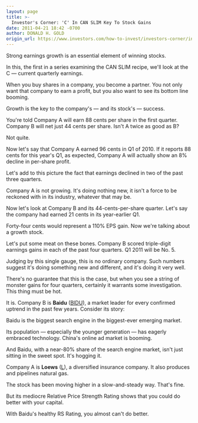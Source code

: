 ```yaml
---
layout: page
title: >-
  Investor's Corner: 'C' In CAN SLIM Key To Stock Gains
date: 2011-04-21 18:42 -0700
author: DONALD H. GOLD
origin_url: https://www.investors.com/how-to-invest/investors-corner/investors-corner-c-in-can-slim-key-to-stock-gains/
---
```


Strong earnings growth is an essential element of winning stocks.

In this, the first in a series examining the CAN SLIM recipe, we'll look at the C — current quarterly earnings.

When you buy shares in a company, you become a partner. You not only want that company to earn a profit, but you also want to see its bottom line booming.

Growth is the key to the company's — and its stock's — success.

You're told Company A will earn 88 cents per share in the first quarter. Company B will net just 44 cents per share. Isn't A twice as good as B?

Not quite.

Now let's say that Company A earned 96 cents in Q1 of 2010. If it reports 88 cents for this year's Q1, as expected, Company A will actually show an 8% decline in per-share profit.

Let's add to this picture the fact that earnings declined in two of the past three quarters.

Company A is not growing. It's doing nothing new, it isn't a force to be reckoned with in its industry, whatever that may be.

Now let's look at Company B and its 44-cents-per-share quarter. Let's say the company had earned 21 cents in its year-earlier Q1.

Forty-four cents would represent a 110% EPS gain. Now we're talking about a growth stock.

Let's put some meat on these bones. Company B scored triple-digit earnings gains in each of the past four quarters. Q1 2011 will be No. 5.

Judging by this single gauge, this is no ordinary company. Such numbers suggest it's doing something new and different, and it's doing it very well.

There's no guarantee that this is the case, but when you see a string of monster gains for four quarters, certainly it warrants some investigation. This thing must be hot.

It is. Company B is **Baidu** ([BIDU](https://research.investors.com/quote.aspx?symbol=BIDU)), a market leader for every confirmed uptrend in the past few years. Consider its story:

Baidu is the biggest search engine in the biggest-ever emerging market.

Its population — especially the younger generation — has eagerly embraced technology. China's online ad market is booming.

And Baidu, with a near-80% share of the search engine market, isn't just sitting in the sweet spot. It's hogging it.

Company A is **Loews** ([L](https://research.investors.com/quote.aspx?symbol=L)), a diversified insurance company. It also produces and pipelines natural gas.

The stock has been moving higher in a slow-and-steady way. That's fine.

But its mediocre Relative Price Strength Rating shows that you could do better with your capital.

With Baidu's healthy RS Rating, you almost can't do better.
